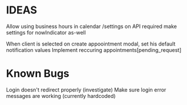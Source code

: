 # IDEAS

Allow using business hours in calendar /settings on API required
make settings for nowIndicator as-well

When client is selected on create appoointment modal, set his default notification values
Implement reccuring appointments[pending_request]
# Known Bugs

Login doesn't redirect properly (investigate)
Make sure login error messages are working (currently hardcoded)




